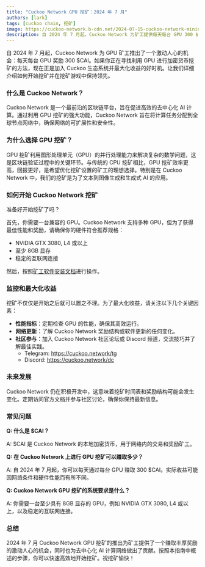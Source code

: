 ```yaml
---
title: "Cuckoo Network GPU 挖矿：2024 年 7 月"
authors: [lark]
tags: [cuckoo chain, 挖矿]
image: https://cuckoo-network.b-cdn.net/2024-07-15-cuckoo-network-mining-gpu-july-2024.webp
description: 自 2024 年 7 月起，Cuckoo Network 为矿工提供每天每台 GPU 300 $CAI 的奖励。阅读本指南，了解如何设置矿工节点并开始赚取奖励。
---
```


自 2024 年 7 月起，Cuckoo Network 为 GPU 矿工推出了一个激动人心的机会：每天每台 GPU 奖励 300 $CAI。如果你正在寻找利用 GPU 进行加密货币挖矿的方法，现在正是加入 Cuckoo 生态系统并最大化收益的好时机。让我们详细介绍如何开始挖矿并在挖矿游戏中保持领先。

### 什么是 Cuckoo Network？

Cuckoo Network 是一个最前沿的区块链平台，旨在促进高效的去中心化 AI 计算。通过利用 GPU 挖矿的强大功能，Cuckoo Network 旨在将计算任务分配到全球节点网络中，确保网络的可扩展性和安全性。

### 为什么选择 GPU 挖矿？

GPU 挖矿利用图形处理单元（GPU）的并行处理能力来解决复杂的数学问题，这是区块链验证过程中的关键环节。与传统的 CPU 挖矿相比，GPU 挖矿效率更高，回报更好，是希望优化挖矿设置的矿工的理想选择。特别是在 Cuckoo Network 中，我们的挖矿是为了文本到图像生成和生成式 AI 的应用。

### 如何开始 Cuckoo Network 挖矿

准备好开始挖矿了吗？

首先，你需要一台兼容的 GPU。Cuckoo Network 支持多种 GPU，但为了获得最佳性能和奖励，请确保你的硬件符合推荐规格：

- NVIDIA GTX 3080, L4 或以上
- 至少 8GB 显存
- 稳定的互联网连接

然后，按照[矿工软件安装文档](/docs/cuckoo-ai/ai-node)进行操作。

### 监控和最大化收益

挖矿不仅仅是开始之后就可以置之不理。为了最大化收益，请关注以下几个关键因素：

- **性能指标**：定期检查 GPU 的性能，确保其高效运行。
- **网络更新**：了解 Cuckoo Network 奖励结构或软件更新的任何变化。
- **社区参与**：加入 Cuckoo Network 社区论坛或 Discord 频道，交流技巧并了解最佳实践。
  - Telegram: https://cuckoo.network/tg
  - Discord: https://cuckoo.network/dc

### 未来发展

Cuckoo Network 仍在积极开发中，这意味着挖矿时间表和奖励结构可能会发生变化。定期访问官方文档并参与社区讨论，确保你保持最新信息。

### 常见问题

**Q: 什么是 $CAI？**

A: $CAI 是 Cuckoo Network 的本地加密货币，用于网络内的交易和奖励矿工。

**Q: 在 Cuckoo Network 上进行 GPU 挖矿可以赚取多少？**

A: 自 2024 年 7 月起，你可以每天通过每台 GPU 赚取 300 $CAI。实际收益可能因网络条件和硬件性能而有所不同。

**Q: Cuckoo Network GPU 挖矿的系统要求是什么？**

A: 你需要一台至少具有 8GB 显存的 GPU，例如 NVIDIA GTX 3080, L4 或以上，以及稳定的互联网连接。

### 总结

2024 年 7 月 Cuckoo Network GPU 挖矿的推出为矿工提供了一个赚取丰厚奖励的激动人心的机会，同时也为去中心化 AI 计算网络做出了贡献。按照本指南中概述的步骤，你可以快速高效地开始挖矿。祝挖矿愉快！
